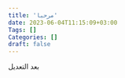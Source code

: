 ```yaml
---
title: 'مرحبا'
date: 2023-06-04T11:15:09+03:00
Tags: []
Categories: []
draft: false
---
```


بعد التعديل
